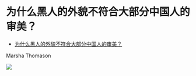 # 为什么黑人的外貌不符合大部分中国人的审美？

- [为什么黑人的外貌不符合大部分中国人的审美？](https://www.zhihu.com/question/20723096/answer/927849929)


Marsha Thomason

![](https://pic1.zhimg.com/80/v2-07d1985690c0d2f835f06df235e15284_1440w.jpg?source=c8b7c179)
